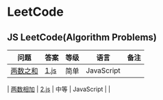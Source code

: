 # LeetCode

## JS LeetCode(Algorithm Problems)

| 问题                                       | 答案                                       | 等级   | 语言         | 备注   |
| ---------------------------------------- | ---------------------------------------- | ---- | ---------- | ---- |
| [两数之和](https://leetcode-cn.com/problems/two-sum/description/) | [1.js](https://github.com/nighthary/LeetCode/blob/master/js/1.js) | 简单   | JavaScript |      |

| [两数相加](https://leetcode-cn.com/problems/add-two-numbers/description/) | [2.js](https://github.com/nighthary/LeetCode/blob/master/js/2.js) | 中等   | JavaScript |      |